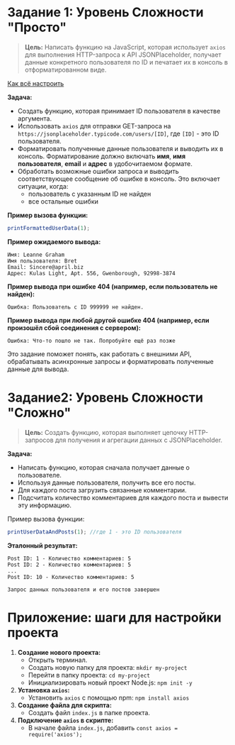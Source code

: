 # Задание 1: Уровень Сложности "Просто"

> **Цель:** Написать функцию на JavaScript, которая использует `axios` для выполнения HTTP-запроса к API JSONPlaceholder, получает данные конкретного пользователя по ID и печатает их в консоль в отформатированном виде.

[Как всё настроить](#file-03-appendix-md)

**Задача:**

-   Создать функцию, которая принимает ID пользователя в качестве аргумента.
-   Использовать `axios` для отправки GET-запроса на `https://jsonplaceholder.typicode.com/users/[ID]`, где `[ID]` - это ID пользователя.
-   Форматировать полученные данные пользователя и выводить их в консоль. Форматирование должно включать **имя**, **имя пользователя**, **email** и **адрес** в удобочитаемом формате.
-   Обработать возможные ошибки запроса и выводить соответствующее сообщение об ошибке в консоль. Это включает ситуации, когда:
    -   пользователь с указанным ID не найден
    -   все остальные ошибки

**Пример вызова функции:**

```javascript
printFormattedUserData(1);
```

**Пример ожидаемого вывода:**

```
Имя: Leanne Graham
Имя пользователя: Bret
Email: Sincere@april.biz
Адрес: Kulas Light, Apt. 556, Gwenborough, 92998-3874
```

**Пример вывода при ошибке 404 (например, если пользователь не найден):**

```
Ошибка: Пользователь с ID 999999 не найден.
```

**Пример вывода при любой другой ошибке 404 (например, если произошёл сбой соединения с сервером):**

```
Ошибка: Что-то пошло не так. Попробуйте ещё раз позже
```

Это задание поможет понять, как работать с внешними API, обрабатывать асинхронные запросы и форматировать полученные данные для вывода.

# Задание2: Уровень Сложности "Сложно"

> **Цель:** Создать функцию, которая выполняет цепочку HTTP-запросов для получения и агрегации данных с JSONPlaceholder.

**Задача:**

-   Написать функцию, которая сначала получает данные о пользователе.
-   Используя данные пользователя, получить все его посты.
-   Для каждого поста загрузить связанные комментарии.
-   Подсчитать количество комментариев для каждого поста и вывести эту информацию.

Пример вызова функции:

```js
printUserDataAndPosts(1); //где 1 - это ID пользователя
```

**Эталонный результат:**

```
Post ID: 1 - Количество комментариев: 5
Post ID: 2 - Количество комментариев: 5
...
Post ID: 10 - Количество комментариев: 5

Запрос данных пользователя и его постов завершен
```

# Приложение: шаги для настройки проекта

1. **Создание нового проекта:**
    - Открыть терминал.
    - Создать новую папку для проекта: `mkdir my-project`
    - Перейти в папку проекта: `cd my-project`
    - Инициализировать новый проект Node.js: `npm init -y`
2. **Установка `axios`:**
    - Установить `axios` с помощью npm: `npm install axios`
3. **Создание файла для скрипта:**
    - Создать файл `index.js` в папке проекта.
4. **Подключение `axios` в скрипте:**
    - В начале файла `index.js`, добавить `const axios = require('axios');`

